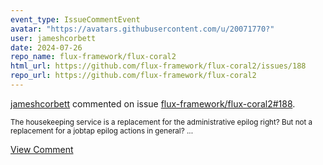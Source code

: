 ```yaml
---
event_type: IssueCommentEvent
avatar: "https://avatars.githubusercontent.com/u/20071770?"
user: jameshcorbett
date: 2024-07-26
repo_name: flux-framework/flux-coral2
html_url: https://github.com/flux-framework/flux-coral2/issues/188
repo_url: https://github.com/flux-framework/flux-coral2
---
```


<a href='https://github.com/jameshcorbett' target='_blank'>jameshcorbett</a> commented on issue <a href='https://github.com/flux-framework/flux-coral2/issues/188' target='_blank'>flux-framework/flux-coral2#188</a>.

<small>The housekeeping service is a replacement for the administrative epilog right? But not a replacement for a jobtap epilog actions in general?...</small>

<a href='https://github.com/flux-framework/flux-coral2/issues/188' target='_blank'>View Comment</a>